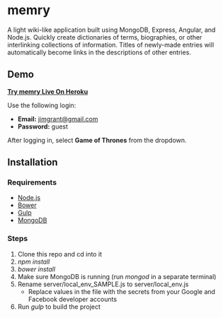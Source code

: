 # memry
A light wiki-like application built using MongoDB, Express, Angular, and Node.js. Quickly create dictionaries of terms, biographies, or other interlinking collections of information. Titles of newly-made entries will automatically become links in the descriptions of other entries.

## Demo
**[Try memry Live On Heroku](http://memry.herokuapp.com/)**

Use the following login:

* **Email:** jimgrant@gmail.com
* **Password:** guest

After logging in, select **Game of Thrones** from the dropdown.

## Installation

### Requirements
* [Node.js](https://nodejs.org/)
* [Bower](http://bower.io/)
* [Gulp](http://gulpjs.com/)
* [MongoDB](https://www.mongodb.org/)

### Steps
1. Clone this repo and cd into it
2. *npm install*
3. *bower install*
4. Make sure MongoDB is running (run *mongod* in a separate terminal)
5. Rename server/local_env_SAMPLE.js to server/local_env.js
   * Replace values in the file with the secrets from your Google and Facebook developer accounts
6. Run *gulp* to build the project
